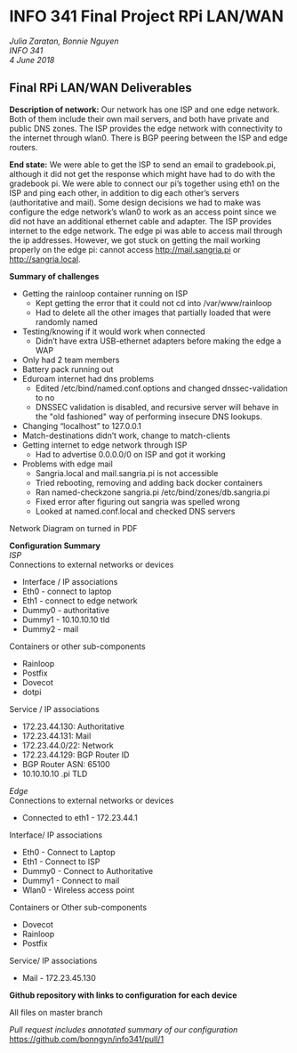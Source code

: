 # INFO 341 Final Project RPi LAN/WAN

*Julia Zaratan, Bonnie Nguyen  
INFO 341  
4 June 2018*

## Final RPi LAN/WAN Deliverables
__Description of network:__
Our network has one ISP and one edge network. Both of them include their own mail servers, and both have private and public DNS zones. The ISP provides the edge network with connectivity to the internet through wlan0. There is BGP peering between the ISP and edge routers. 

__End state:__ We were able to get the ISP to send an email to gradebook.pi, although it did not get the response which might have had to do with the gradebook pi. We were able to connect our pi’s together using eth1 on the ISP and ping each other, in addition to dig each other’s servers (authoritative and mail). Some design decisions we had to make was configure the edge network’s wlan0 to work as an access point since we did not have an additional ethernet cable and adapter. The ISP provides internet to the edge network.  The edge pi was able to access mail through the ip addresses. However, we got stuck on getting the mail working properly on the edge pi: cannot access http://mail.sangria.pi or http://sangria.local.

__Summary of challenges__  
* Getting the rainloop container running on ISP
  + Kept getting the error that it could not cd into /var/www/rainloop
  + Had to delete all the other images that partially loaded that were randomly named
* Testing/knowing if it would work when connected
  + Didn’t have extra USB-ethernet adapters before making the edge a WAP
* Only had 2 team members
* Battery pack running out
* Eduroam internet had dns problems
  + Edited /etc/bind/named.conf.options and changed dnssec-validation to no
  + DNSSEC validation is disabled, and recursive server will behave in the "old fashioned" way of performing insecure DNS lookups.
* Changing “localhost” to 127.0.0.1 
* Match-destinations didn’t work, change to match-clients
* Getting internet to edge network through ISP
  + Had to advertise 0.0.0.0/0 on ISP and got it working
* Problems with edge mail
  + Sangria.local and mail.sangria.pi is not accessible
  + Tried rebooting, removing and adding back docker containers
  + Ran named-checkzone sangria.pi /etc/bind/zones/db.sangria.pi
  + Fixed error after figuring out sangria was spelled wrong
  + Looked at named.conf.local and checked DNS servers 

Network Diagram on turned in PDF   


__Configuration Summary__  
_ISP_  
Connections to external networks or devices
* Interface / IP associations
* Eth0 - connect to laptop
* Eth1 - connect to edge network
* Dummy0 - authoritative
* Dummy1 - 10.10.10.10 tld
* Dummy2 - mail

Containers or other sub-components
* Rainloop
* Postfix
* Dovecot
* dotpi

Service / IP associations
* 172.23.44.130: Authoritative
* 172.23.44.131: Mail
* 172.23.44.0/22: Network
* 172.23.44.129: BGP Router ID
* BGP Router ASN: 65100
* 10.10.10.10 .pi TLD
 

_Edge_  
Connections to external networks or devices
* Connected to eth1 - 172.23.44.1

Interface/ IP associations
* Eth0 - Connect to Laptop 
* Eth1 - Connect to ISP 
* Dummy0 - Connect to Authoritative
* Dummy1 - Connect to mail
* Wlan0 - Wireless access point

Containers or Other sub-components 
* Dovecot
* Rainloop
* Postfix 

Service/ IP associations 
* Mail - 172.23.45.130

__Github repository with links to configuration for each device__ 

All files on master branch  

_Pull request includes annotated summary of our configuration_
https://github.com/bonngyn/info341/pull/1
